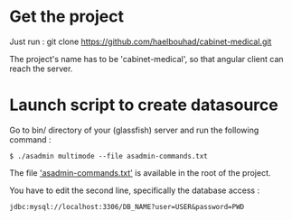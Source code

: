 # Get the project

Just run : git clone  https://github.com/haelbouhad/cabinet-medical.git

The project's name has to be 'cabinet-medical', so that angular client can reach the server.

# Launch script to create datasource

Go to bin/ directory of your (glassfish) server and run the following command :

    $ ./asadmin multimode --file asadmin-commands.txt

The file ['asadmin-commands.txt'](asadmin-commands.txt) is available in the root of the project.

You have to edit the second line, specifically the database access :

    jdbc:mysql://localhost:3306/DB_NAME?user=USER&password=PWD 
